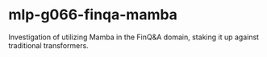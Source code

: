 # mlp-g066-finqa-mamba
Investigation of utilizing Mamba in the FinQ&A domain, staking it up against traditional transformers.
